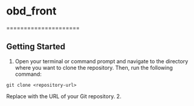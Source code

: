 # obd_front
=====================
## Getting Started

1. Open your terminal or command prompt and navigate to the directory where you want to clone the repository. Then, run the following command:
```node
git clone <repository-url>
```
Replace ***<repository-url>*** with the URL of your Git repository.
2. 
